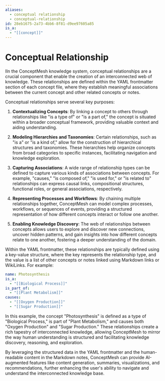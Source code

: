 ```yaml
---
aliases:
  - conceptual relationship
  - conceptual-relationship
id: 28eb1675-2a73-4bb6-8f81-d9ee97605a85
is_a:
  - "[[concept]]"
---
```

# Conceptual Relationship
IIn the ConceptMesh knowledge system, conceptual relationships are a crucial component that enable the creation of an interconnected web of knowledge. These relationships are defined within the YAML frontmatter section of each concept file, where they establish meaningful associations between the current concept and other related concepts or notes.

Conceptual relationships serve several key purposes:

1. **Contextualizing Concepts**: By linking a concept to others through relationships like "is a type of" or "is a part of," the concept is situated within a broader conceptual framework, providing valuable context and aiding understanding.

2. **Modeling Hierarchies and Taxonomies**: Certain relationships, such as "is a" or "is a kind of," allow for the construction of hierarchical structures and taxonomies. These hierarchies help organize concepts from broad categories to specific instances, facilitating navigation and knowledge exploration.

3. **Capturing Associations**: A wide range of relationship types can be defined to capture various kinds of associations between concepts. For example, "causes," "is composed of," "is used for," or "is related to" relationships can express causal links, compositional structures, functional roles, or general associations, respectively.

4. **Representing Processes and Workflows**: By chaining multiple relationships together, ConceptMesh can model complex processes, workflows, or sequences of events, providing a structured representation of how different concepts interact or follow one another.

5. **Enabling Knowledge Discovery**: The web of relationships between concepts allows users to explore and discover new connections, uncover hidden patterns, and gain insights into how different concepts relate to one another, fostering a deeper understanding of the domain.

Within the YAML frontmatter, these relationships are typically defined using a key-value structure, where the key represents the relationship type, and the value is a list of other concepts or notes linked using Markdown links or WikiLinks. For example:

```yaml
name: Photosynthesis
is_a:
  - "[[Biological Process]]"
is_part_of:
  - "[[Plant Metabolism]]"
causes:
  - "[[Oxygen Production]]"
  - "[[Sugar Production]]"
```

In this example, the concept "Photosynthesis" is defined as a type of "Biological Process," is part of "Plant Metabolism," and causes both "Oxygen Production" and "Sugar Production." These relationships create a rich tapestry of interconnected knowledge, allowing ConceptMesh to mirror the way human understanding is structured and facilitating knowledge discovery, reasoning, and exploration.

By leveraging the structured data in the YAML frontmatter and the human-readable content in the Markdown notes, ConceptMesh can provide AI-augmented features like content generation, summaries, visualizations, and recommendations, further enhancing the user's ability to navigate and understand the interconnected knowledge base.
